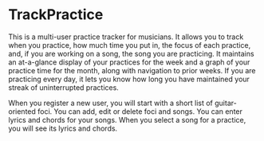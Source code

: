 # TrackPractice

This is a multi-user practice tracker for musicians. It allows you to track when you practice, how much time you put in,
the focus of each practice, and, if you are working on a song, the song you are practicing. It maintains an at-a-glance
display of your practices for the week and a graph of your practice time for the month, along with navigation to prior
weeks. If you are practicing every day, it lets you know how long you have maintained your streak of uninterrupted
practices.

When you register a new user, you will start with a short list of guitar-oriented foci. You can add, edit or delete
foci and songs. You can enter lyrics and chords for your songs. When you select a song for a practice, you will see its
lyrics and chords.
